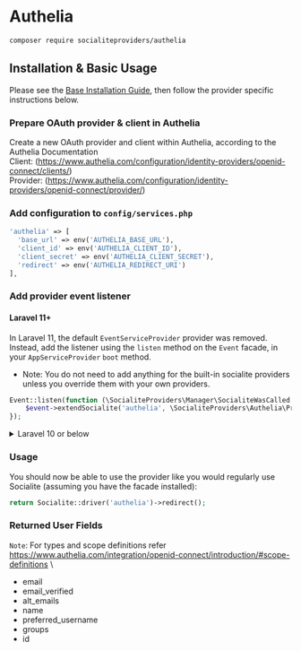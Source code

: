 # Authelia

```bash
composer require socialiteproviders/authelia
```

## Installation & Basic Usage

Please see the [Base Installation Guide](https://socialiteproviders.com/usage/), then follow the provider specific instructions below.

### Prepare OAuth provider & client in Authelia

Create a new OAuth provider and client within Authelia, according to the Authelia Documentation \
Client: (https://www.authelia.com/configuration/identity-providers/openid-connect/clients/) \
Provider: (https://www.authelia.com/configuration/identity-providers/openid-connect/provider/)


### Add configuration to `config/services.php`

```php
'authelia' => [
  'base_url' => env('AUTHELIA_BASE_URL'),
  'client_id' => env('AUTHELIA_CLIENT_ID'),
  'client_secret' => env('AUTHELIA_CLIENT_SECRET'),
  'redirect' => env('AUTHELIA_REDIRECT_URI')
],
```

### Add provider event listener

#### Laravel 11+

In Laravel 11, the default `EventServiceProvider` provider was removed. Instead, add the listener using the `listen` method on the `Event` facade, in your `AppServiceProvider` `boot` method.

* Note: You do not need to add anything for the built-in socialite providers unless you override them with your own providers.

```php
Event::listen(function (\SocialiteProviders\Manager\SocialiteWasCalled $event) {
    $event->extendSocialite('authelia', \SocialiteProviders\Authelia\Provider::class);
});
```
<details>
<summary>
Laravel 10 or below
</summary>
Configure the package's listener to listen for `SocialiteWasCalled` events.

Add the event to your `listen[]` array in `app/Providers/EventServiceProvider`. See the [Base Installation Guide](https://socialiteproviders.com/usage/) for detailed instructions.

```php
protected $listen = [
    \SocialiteProviders\Manager\SocialiteWasCalled::class => [
        // ... other providers
        \SocialiteProviders\Authelia\AutheliaExtendSocialite::class.'@handle',
    ],
];
```
</details>

### Usage

You should now be able to use the provider like you would regularly use Socialite (assuming you have the facade installed):

```php
return Socialite::driver('authelia')->redirect();
```

### Returned User Fields

`Note`: For types and scope definitions refer https://www.authelia.com/integration/openid-connect/introduction/#scope-definitions \

- email
- email_verified
- alt_emails
- name
- preferred_username
- groups
- id